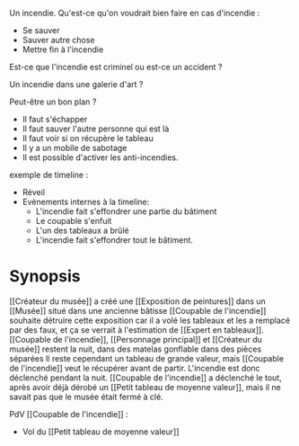 Un incendie.
Qu'est-ce qu'on voudrait bien faire en cas d'incendie : 
- Se sauver
- Sauver autre chose
- Mettre fin à l'incendie 

Est-ce que l'incendie est criminel ou est-ce un accident ?

Un incendie dans une galerie d'art ? 

Peut-être un bon plan ?

- Il faut s'échapper
- Il faut sauver l'autre personne qui est là
- Il faut voir si on récupère le tableau
- Il y a un mobile de sabotage
- Il est possible d'activer les anti-incendies.

exemple de timeline : 
- Réveil
- Evènements internes à la timeline:
	- L'incendie fait s'effondrer une partie du bâtiment
	- Le coupable s'enfuit
	- L'un des tableaux a brûlé
	- L'incendie fait s'effondrer tout le bâtiment.

# Synopsis
[[Créateur du musée]] a créé une [[Exposition de peintures]] dans un [[Musée]] situé dans une ancienne bâtisse [[Coupable de l'incendie]] souhaite détruire cette exposition car il a volé les tableaux et les a remplacé par des faux, et ça se verrait à l'estimation de [[Expert en tableaux]].
[[Coupable de l'incendie]], [[Personnage principal]] et [[Créateur du musée]] restent la nuit, dans des matelas gonflable dans des pièces séparées
Il reste cependant un tableau de grande valeur, mais [[Coupable de l'incendie]] veut le récupérer avant de partir.
L'incendie est donc déclenché pendant la nuit. [[Coupable de l'incendie]] a déclenché le tout, après avoir déjà dérobé un [[Petit tableau de moyenne valeur]], mais il ne savait pas que le musée était fermé à clé.

PdV [[Coupable de l'incendie]] :
- Vol du [[Petit tableau de moyenne valeur]]
